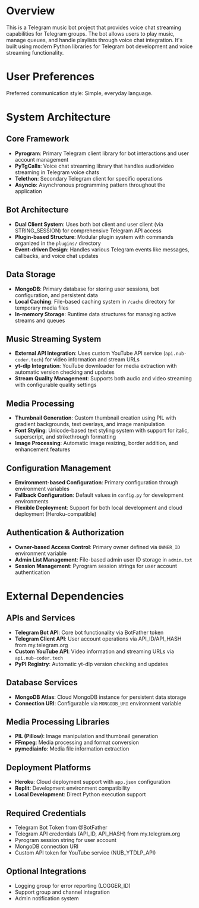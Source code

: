 # Overview

This is a Telegram music bot project that provides voice chat streaming capabilities for Telegram groups. The bot allows users to play music, manage queues, and handle playlists through voice chat integration. It's built using modern Python libraries for Telegram bot development and voice streaming functionality.

# User Preferences

Preferred communication style: Simple, everyday language.

# System Architecture

## Core Framework
- **Pyrogram**: Primary Telegram client library for bot interactions and user account management
- **PyTgCalls**: Voice chat streaming library that handles audio/video streaming in Telegram voice chats
- **Telethon**: Secondary Telegram client for specific operations
- **Asyncio**: Asynchronous programming pattern throughout the application

## Bot Architecture
- **Dual Client System**: Uses both bot client and user client (via STRING_SESSION) for comprehensive Telegram API access
- **Plugin-based Structure**: Modular plugin system with commands organized in the `plugins/` directory
- **Event-driven Design**: Handles various Telegram events like messages, callbacks, and voice chat updates

## Data Storage
- **MongoDB**: Primary database for storing user sessions, bot configuration, and persistent data
- **Local Caching**: File-based caching system in `/cache` directory for temporary media files
- **In-memory Storage**: Runtime data structures for managing active streams and queues

## Music Streaming System
- **External API Integration**: Uses custom YouTube API service (`api.nub-coder.tech`) for video information and stream URLs
- **yt-dlp Integration**: YouTube downloader for media extraction with automatic version checking and updates
- **Stream Quality Management**: Supports both audio and video streaming with configurable quality settings

## Media Processing
- **Thumbnail Generation**: Custom thumbnail creation using PIL with gradient backgrounds, text overlays, and image manipulation
- **Font Styling**: Unicode-based text styling system with support for italic, superscript, and strikethrough formatting
- **Image Processing**: Automatic image resizing, border addition, and enhancement features

## Configuration Management
- **Environment-based Configuration**: Primary configuration through environment variables
- **Fallback Configuration**: Default values in `config.py` for development environments
- **Flexible Deployment**: Support for both local development and cloud deployment (Heroku-compatible)

## Authentication & Authorization
- **Owner-based Access Control**: Primary owner defined via `OWNER_ID` environment variable
- **Admin List Management**: File-based admin user ID storage in `admin.txt`
- **Session Management**: Pyrogram session strings for user account authentication

# External Dependencies

## APIs and Services
- **Telegram Bot API**: Core bot functionality via BotFather token
- **Telegram Client API**: User account operations via API_ID/API_HASH from my.telegram.org
- **Custom YouTube API**: Video information and streaming URLs via `api.nub-coder.tech`
- **PyPI Registry**: Automatic yt-dlp version checking and updates

## Database Services
- **MongoDB Atlas**: Cloud MongoDB instance for persistent data storage
- **Connection URI**: Configurable via `MONGODB_URI` environment variable

## Media Processing Libraries
- **PIL (Pillow)**: Image manipulation and thumbnail generation
- **FFmpeg**: Media processing and format conversion
- **pymediainfo**: Media file information extraction

## Deployment Platforms
- **Heroku**: Cloud deployment support with `app.json` configuration
- **Replit**: Development environment compatibility
- **Local Development**: Direct Python execution support

## Required Credentials
- Telegram Bot Token from @BotFather
- Telegram API credentials (API_ID, API_HASH) from my.telegram.org
- Pyrogram session string for user account
- MongoDB connection URI
- Custom API token for YouTube service (NUB_YTDLP_API)

## Optional Integrations
- Logging group for error reporting (LOGGER_ID)
- Support group and channel integration
- Admin notification system